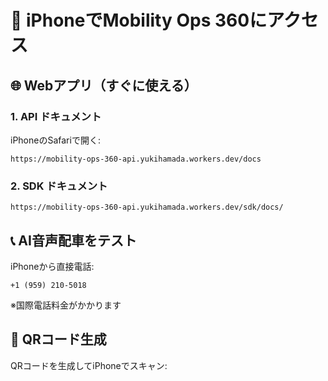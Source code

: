 # 📱 iPhoneでMobility Ops 360にアクセス

## 🌐 Webアプリ（すぐに使える）

### 1. API ドキュメント
iPhoneのSafariで開く:
```
https://mobility-ops-360-api.yukihamada.workers.dev/docs
```

### 2. SDK ドキュメント
```
https://mobility-ops-360-api.yukihamada.workers.dev/sdk/docs/
```

## 📞 AI音声配車をテスト

iPhoneから直接電話:
```
+1 (959) 210-5018
```
※国際電話料金がかかります

## 🔧 QRコード生成

QRコードを生成してiPhoneでスキャン: